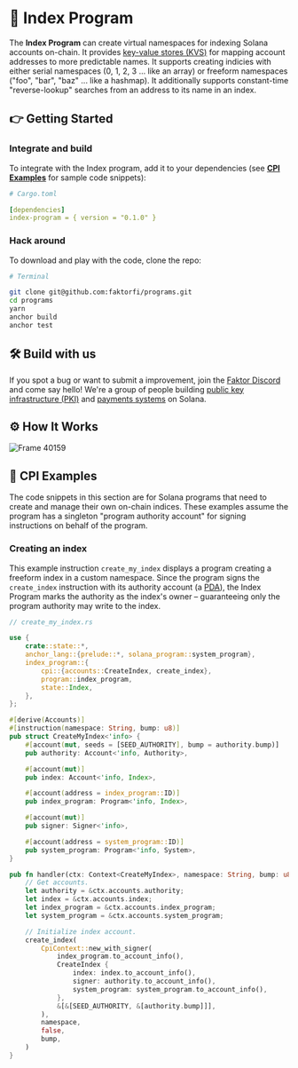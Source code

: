 # 🔢 Index Program

The **Index Program** can create virtual namespaces for indexing Solana accounts on-chain. It provides [key-value stores (KVS)](https://en.wikipedia.org/wiki/Key%E2%80%93value_database) for mapping account addresses to more predictable names. It supports creating indicies with either serial namespaces (0, 1, 2, 3 ... like an array) or freeform namespaces ("foo", "bar", "baz" ... like a hashmap). It additionally supports constant-time "reverse-lookup" searches from an address to its name in an index.


## 👉 Getting Started

### Integrate and build

To integrate with the Index program, add it to your dependencies (see [**CPI Examples**](https://github.com/faktorfi/programs/tree/main/programs/index/#cpi-examples) for sample code snippets):

```yaml
# Cargo.toml

[dependencies]
index-program = { version = "0.1.0" }
```

### Hack around

To download and play with the code, clone the repo:

```sh
# Terminal

git clone git@github.com:faktorfi/programs.git
cd programs
yarn
anchor build
anchor test
```

## 🛠 Build with us

If you spot a bug or want to submit a improvement, join the [Faktor Discord](https://discord.gg/EdsWFHczfy) and come say hello! We're a group of people building [public key infrastructure (PKI)](https://en.wikipedia.org/wiki/Public_key_infrastructure) and [payments systems](https://faktor.finance) on Solana.



## ⚙️ How It Works

![Frame 40159](https://user-images.githubusercontent.com/8634334/146040947-f246e623-b105-447e-8ab4-bc4a59eabc52.png)



## 🦀 CPI Examples

The code snippets in this section are for Solana programs that need to create and manage their own on-chain indices. These examples assume the program has a singleton "program authority account" for signing instructions on behalf of the program.

### Creating an index

This example instruction `create_my_index` displays a program creating a freeform index in a custom namespace. Since the program signs the `create_index` instruction with its authority account (a [PDA](https://docs.solana.com/developing/programming-model/calling-between-programs#program-derived-addresses)), the Index Program marks the authority as the index's owner – guaranteeing only the program authority may write to the index.

```rs
// create_my_index.rs

use {
    crate::state::*,
    anchor_lang::{prelude::*, solana_program::system_program},
    index_program::{
        cpi::{accounts::CreateIndex, create_index},
        program::index_program,
        state::Index,
    },
};

#[derive(Accounts)]
#[instruction(namespace: String, bump: u8)]
pub struct CreateMyIndex<'info> {
    #[account(mut, seeds = [SEED_AUTHORITY], bump = authority.bump)]
    pub authority: Account<'info, Authority>,

    #[account(mut)]
    pub index: Account<'info, Index>,

    #[account(address = index_program::ID)]
    pub index_program: Program<'info, Index>,

    #[account(mut)]
    pub signer: Signer<'info>,

    #[account(address = system_program::ID)]
    pub system_program: Program<'info, System>,
}

pub fn handler(ctx: Context<CreateMyIndex>, namespace: String, bump: u8) -> ProgramResult {
    // Get accounts.
    let authority = &ctx.accounts.authority;
    let index = &ctx.accounts.index;
    let index_program = &ctx.accounts.index_program;
    let system_program = &ctx.accounts.system_program;

    // Initialize index account.
    create_index(
        CpiContext::new_with_signer(
            index_program.to_account_info(),
            CreateIndex {
                index: index.to_account_info(),
                signer: authority.to_account_info(),
                system_program: system_program.to_account_info(),
            },
            &[&[SEED_AUTHORITY, &[authority.bump]]],
        ),
        namespace,
        false,
        bump,
    )
}
```
